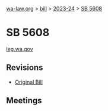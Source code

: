 [wa-law.org](/) > [bill](/bill/) > [2023-24](/bill/2023-24/) > [SB 5608](/bill/2023-24/sb/5608/)

# SB 5608
[leg.wa.gov](https://app.leg.wa.gov/billsummary?BillNumber=5608&Year=2023&Initiative=false)

## Revisions
* [Original Bill](1/)

## Meetings